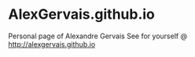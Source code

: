 AlexGervais.github.io
=====================

Personal page of Alexandre Gervais
See for yourself @ http://alexgervais.github.io
